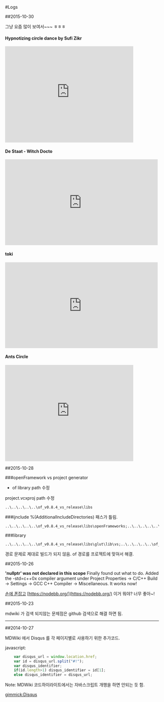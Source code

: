 #Logs

##2015-10-30

그냥 요즘 많이 보여서~~~ ㅎㅎㅎ 

#### Hypnotizing circle dance by Sufi Zikr

<iframe width="420" height="315" src="https://www.youtube.com/embed/G5goISKPSH8?rel=0&amp;showinfo=0" frameborder="0" allowfullscreen></iframe>

#### De Staat - Witch Docto

<iframe width="500" height="281" src="https://www.youtube.com/embed/0ttGgIQpAUc?rel=0&amp;showinfo=0" frameborder="0" allowfullscreen></iframe>

#### toki

<iframe src="https://player.vimeo.com/video/141430185" width="500" height="281" frameborder="0" webkitallowfullscreen mozallowfullscreen allowfullscreen></iframe>

#### Ants Circle

<iframe width="420" height="315" src="https://www.youtube.com/embed/mA37cb10WMU?rel=0&amp;showinfo=0" frameborder="0" allowfullscreen></iframe>

##2015-10-28

###openFramework vs project generator

- of library path 수정

project.vcxproj path 수정
```
..\..\..\..\..\of_v0.8.4_vs_release\libs
```

###ijnclude
%(AdditionalIncludeDirectories) 패스가 틀림.

```
..\..\..\..\..\of_v0.8.4_vs_release\libs\openFrameworks;..\..\..\..\..\of_v0.8.4_vs_release\libs\openFrameworks\graphics;..\..\..\..\..\of_v0.8.4_vs_release\libs\openFrameworks\app;..\..\..\..\..\of_v0.8.4_vs_release\libs\openFrameworks\sound;..\..\..\..\..\of_v0.8.4_vs_release\libs\openFrameworks\utils;..\..\..\..\..\of_v0.8.4_vs_release\libs\openFrameworks\communication;..\..\..\..\..\of_v0.8.4_vs_release\libs\openFrameworks\video;..\..\..\..\..\of_v0.8.4_vs_release\libs\openFrameworks\types;..\..\..\..\..\of_v0.8.4_vs_release\libs\openFrameworks\math;..\..\..\..\..\of_v0.8.4_vs_release\libs\openFrameworks\3d;..\..\..\..\..\of_v0.8.4_vs_release\libs\openFrameworks\gl;..\..\..\..\..\of_v0.8.4_vs_release\libs\openFrameworks\events;..\..\..\..\..\of_v0.8.4_vs_release\libs\glut\include;..\..\..\..\..\of_v0.8.4_vs_release\libs\rtAudio\include;..\..\..\..\..\of_v0.8.4_vs_release\libs\quicktime\include;..\..\..\..\..\of_v0.8.4_vs_release\libs\freetype\include;..\..\..\..\..\of_v0.8.4_vs_release\libs\freetype\include\freetype2;..\..\..\..\..\of_v0.8.4_vs_release\libs\freeImage\include;..\..\..\..\..\of_v0.8.4_vs_release\libs\fmodex\include;..\..\..\..\..\of_v0.8.4_vs_release\libs\videoInput\include;..\..\..\..\..\of_v0.8.4_vs_release\libs\glew\include\;..\..\..\..\..\of_v0.8.4_vs_release\libs\glu\include;..\..\..\..\..\of_v0.8.4_vs_release\libs\tess2\include;..\..\..\..\..\of_v0.8.4_vs_release\libs\cairo\include\cairo;..\..\..\..\..\of_v0.8.4_vs_release\libs\poco\include;..\..\..\..\..\of_v0.8.4_vs_release\libs\glfw\include;..\..\..\..\..\of_v0.8.4_vs_release\libs\openssl\include;..\..\..\..\..\of_v0.8.4_vs_release\addons;
```

###library
```
..\..\..\..\..\of_v0.8.4_vs_release\libs\glut\lib\vs;..\..\..\..\..\of_v0.8.4_vs_release\libs\glfw\lib\vs;..\..\..\..\..\of_v0.8.4_vs_release\libs\rtAudio\lib\vs;..\..\..\..\..\of_v0.8.4_vs_release\libs\FreeImage\lib\vs;..\..\..\..\..\of_v0.8.4_vs_release\libs\freetype\lib\vs;..\..\..\..\..\of_v0.8.4_vs_release\libs\quicktime\lib\vs;..\..\..\..\..\of_v0.8.4_vs_release\libs\fmodex\lib\vs;..\..\..\..\..\of_v0.8.4_vs_release\libs\videoInput\lib\vs;..\..\..\..\..\of_v0.8.4_vs_release\libs\cairo\lib\vs;..\..\..\..\..\of_v0.8.4_vs_release\libs\glew\lib\vs;..\..\..\..\..\of_v0.8.4_vs_release\libs\glu\lib\vs;..\..\..\..\..\of_v0.8.4_vs_release\libs\openssl\lib\vs;..\..\..\..\..\of_v0.8.4_vs_release\libs\Poco\lib\vs;..\..\..\..\..\of_v0.8.4_vs_release\libs\tess2\lib\vs;
```

경로 문제로 제대로 빌드가 되지 않음. of 경로를 프로젝트에 맞혀서 해결.

##2015-10-26

**'nullptr' was not declared in this scope**
Finally found out what to do. Added the -std=c++0x compiler argument under Project Properties -> C/C++ Build -> Settings -> GCC C++ Compiler -> Miscellaneous. It works now!

[손에 폰잡고](http://newmart.iptime.org:2222/)
[https://nodebb.org/](https://nodebb.org/) 이거 뭐야? 너무 좋아~!

##2015-10-23

mdwiki 가 검색 되지않는 문제점은 github 검색으로 해결 하면 됨.

---

##2014-10-27

MDWiki 에서 Disqus 를 각 페이지별로 사용하기 위한 추가코드.

javascript:
```javascript
	var disqus_url = window.location.href;
	var id = disqus_url.split("#!");
	var disqus_identifier;
	if(id.length>1) disqus_identifier = id[1];
	else disqus_identifier = disqus_url;
```

Note: MDWiki 코드하이라이트에서는 자바스크립트 개행을 하면 안되는 듯 함.

[gimmick:Disqus](sewonist-github-io)